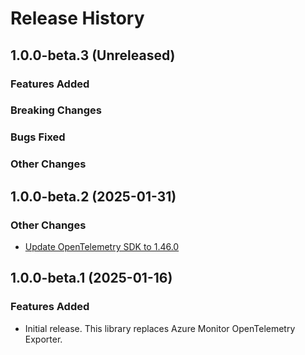 # Release History

## 1.0.0-beta.3 (Unreleased)

### Features Added

### Breaking Changes

### Bugs Fixed

### Other Changes

## 1.0.0-beta.2 (2025-01-31)

### Other Changes
- [Update OpenTelemetry SDK to 1.46.0](https://github.com/Azure/azure-sdk-for-java/pull/43974)

## 1.0.0-beta.1 (2025-01-16)

### Features Added
- Initial release. This library replaces Azure Monitor OpenTelemetry Exporter.
